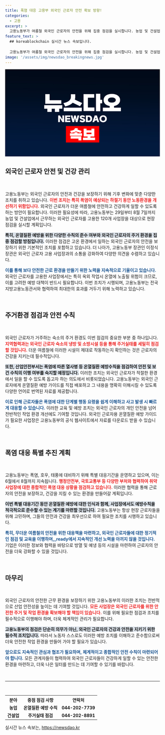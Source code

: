 ```yaml
---
title: 폭염 대응 고용부 외국인 근로자 안전 확보 방향!
categories:
  - 고용
excerpt: >
  고용노동부가 여름철 외국인 근로자의 안전을 위해 집중 점검을 실시합니다. 농업 및 건설업 사업장에서의 온열질환 예방과 주거실태 점검으로, 폭염 속에서 근로자들이 안전하게 일할 수 있도록 지원합니다. 클릭해 더 알아보세요!
feature_text: >
  ## koreablockchain 실시간 뉴스 속보입니다.

  고용노동부가 여름철 외국인 근로자의 안전을 위해 집중 점검을 실시합니다. 농업 및 건설업 사업장에서의 온열질환 예방과 주거실태 점검으로, 폭염 속에서 근로자들이 안전하게 일할 수 있도록 지원합니다. 클릭해 더 알아보세요!
image: '/assets/img/newsdao_breakingnews.jpg'
---
```


<p><img src="/assets/img/newsdao_breakingnews.jpg" alt="koreablockchain 속보" /></p>

<h2 data-ke-size="size26">외국인 근로자 안전 및 건강 관리</h2>

<p data-ke-size="size16">&nbsp;</p>

<p>고용노동부는 외국인 근로자의 안전과 건강을 보장하기 위해 기후 변화에 맞춘 다양한 조치를 취하고 있습니다. <b><span style="color: #ee2323;">이번 조치는 특히 폭염이 예상되는 하절기 동안 노동환경을 개선하기 위함입니다.</span></b> 외국인 근로자가 더운 여름철에 안전하고 건강하게 일할 수 있도록 하는 방안이 필요합니다. 이러한 필요성에 따라, 고용노동부는 29일부터 8월 7일까지 농업 및 건설업에서 근무하는 외국인 근로자를 고용한 120개 사업장을 대상으로 현장 점검을 실시할 계획입니다. </p>

<p><b><span style="background-color: #21538527;">특히, 온열질환 예방을 위한 다양한 수칙의 준수 여부와 외국인 근로자의 주거 환경을 집중 점검할 방침입니다.</span></b> 이러한 점검은 고온 환경에서 일하는 외국인 근로자의 안전을 보장하기 위한 기본적인 조치를 포함하고 있습니다. 더 나아가, 고용노동부 장관인 이정식 장관은 외국인 근로자 고용 사업장과의 소통을 강화하여 다양한 의견을 수렴하고 있습니다. </p>

<p><b><span style="color: #1a5490;">이를 통해 보다 안전한 근로 환경을 만들기 위한 노력을 지속적으로 기울이고 있습니다.</span></b> 외국인 근로자를 고용한 사업장에서는 특히 옥외 작업시 온열에 노출될 위험이 크므로, 이를 고려한 예방 대책이 반드시 필요합니다. 이번 조치가 시행되며, 고용노동부는 전국 지방고용노동관서와 협력하여 최대한의 효과를 거두기 위해 노력하고 있습니다.</p>

<p data-ke-size="size16">&nbsp;</p>

<h2 data-ke-size="size26">주거환경 점검과 안전 수칙</h2>

<p data-ke-size="size16">&nbsp;</p>

<p>외국인 근로자가 거주하는 숙소의 주거 환경도 이번 점검의 중요한 부분 중 하나입니다. <b><span style="color: #ee2323;">지역협력과는 외국인 근로자 숙소의 냉방 및 소방시설 등을 통해 주거실태를 세밀히 점검할 것입니다.</span></b> 더운 여름철에 이러한 시설이 제대로 작동하는지 확인하는 것은 근로자의 건강을 지키는데 필수적입니다. </p>

<p><b><span style="background-color: #21538527;">또한, 산업안전부서는 폭염에 따른 열사병 등 온열질환 예방수칙을 점검하여 안전 및 보건 수칙의 이행 여부를 숙지할 예정입니다.</span></b> 이러한 조치는 외국인 근로자가 적절한 환경에서 일을 할 수 있도록 돕고자 하는 의도에서 비롯되었습니다. 고용노동부는 외국인 근로자에게 온열질환 예방 가이드를 직접 배포하고 그 내용을 명확히 이해시킬 수 있도록 다양한 언어로 번역된 자료를 제공합니다. </p>

<p><b><span style="color: #1a5490;">이로 인해 근로자들은 폭염에 대한 단계별 행동 요령을 쉽게 이해하고 사고 발생 시 빠르게 대응할 수 있습니다.</span></b> 이러한 교육 및 예방 조치는 외국인 근로자의 개인 안전을 넘어 전반적인 작업 환경 개선에도 기여할 것입니다. 외국인 근로자용 온열질환 예방 가이드가 필요한 사업장은 고용노동부의 공식 웹사이트에서 자료를 다운로드 받을 수 있습니다. </p>

<p data-ke-size="size16">&nbsp;</p>

<h2 data-ke-size="size26">폭염 대응 특별 추진 계획</h2>

<p data-ke-size="size16">&nbsp;</p>

<p>고용노동부는 폭염, 호우, 태풍에 대비하기 위해 특별 대응기간을 운영하고 있으며, 이는 6월에서 8월까지 지속됩니다. <b><span style="color: #ee2323;">행정안전부, 국토교통부 등 다양한 부처와 협력하여 취약 사업장에 대한 종합적인 폭염 대응 상황을 점검하고 있습니다.</span></b> 이러한 협력을 통해 근로자의 안전을 보장하고, 건강을 지킬 수 있는 환경을 만들어갈 계획입니다. </p>

<p><b><span style="background-color: #21538527;">이번 특별 대응기간 동안 온열질환 예방에 대한 인식과 함께, 사업장에서도 예방수칙을 적극적으로 준수할 수 있는 계기를 마련할 것입니다.</span></b> 고용노동부는 항상 현장 근로자들을 위해 고민하며, 그들의 안전과 건강을 최우선으로 하여 필요한 조치를 시행하고 있습니다. </p>

<p><b><span style="color: #1a5490;">특히, 무더운 여름철의 안전을 위한 대응책을 마련하고, 외국인 근로자들에 대한 정기적인 점검 및 교육을 이행하며,_ready에서 지속적인 개선 노력을 아끼지 않을 것입니다.</span></b> 기업은 이러한 정보와 협력을 바탕으로 방열 및 예냉 등의 시설을 마련하여 근로자의 안전을 더욱 강화할 수 있을 것입니다. </p>

<p data-ke-size="size16">&nbsp;</p>

<h2 data-ke-size="size26">마무리</h2>

<p data-ke-size="size16">&nbsp;</p>

<p>외국인 근로자의 안전한 근무 환경을 보장하기 위한 고용노동부의 이러한 조치는 전반적으로 산업 안전성을 높이는 데 기여할 것입니다. <b><span style="color: #ee2323;">모든 사업장은 외국인 근로자를 위한 안전한 주거 및 작업 환경을 확보해야 할 책임이 있습니다.</span></b> 이를 위해 필요한 점검과 조치를 필수적으로 이행해야 하며, 더욱 체계적인 관리가 필요합니다. </p>

<p><b><span style="background-color: #21538527;">고용노동부의 점검은 단순히 의무가 아닌, 외국인 근로자의 건강과 안전을 지키기 위한 필수적 조치입니다.</span></b> 따라서 노동자 스스로도 이러한 예방 조치를 이해하고 준수함으로써 더욱 안전한 작업 환경을 만들어 가야 할 필요가 있습니다. </p>

<p><b><span style="color: #1a5490;">앞으로도 지속적인 관심과 협조가 필요하며, 체계적이고 종합적인 안전 수칙이 마련되어야 합니다.</span></b> 모든 관계자들이 협력하여 외국인 근로자들이 건강하게 일할 수 있는 안전한 환경을 마련하고, 더욱 나은 일터를 만드는 데 기여할 수 있기를 바랍니다.</p>

<p data-ke-size="size16">&nbsp;</p>

<hr>

<p data-ke-size="size16">&nbsp;</p>

<table>
  <tr>
    <th style="text-align: center; height: 17px;"><b>분야</b></th>
    <th style="text-align: center; height: 17px;"><b>중점 점검 사항</b></th>
    <th style="text-align: center; height: 17px;"><b>연락처</b></th>
  </tr>
  <tr>
    <td style="text-align: center; height: 17px;"><b>농업</b></td>
    <td style="text-align: center; height: 17px;"><b>온열질환 예방 수칙</b></td>
    <td style="text-align: center; height: 17px;"><b>044-202-7739</b></td>
  </tr>
  <tr>
    <td style="text-align: center; height: 17px;"><b>건설업</b></td>
    <td style="text-align: center; height: 17px;"><b>주거실태 점검</b></td>
    <td style="text-align: center; height: 17px;"><b>044-202-8891</b></td>
  </tr>
</table>
실시간 뉴스 속보는, <a href="https://newsdao.kr" rel="dofollow">https://newsdao.kr</a>


